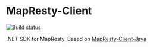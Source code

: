 # MapResty-Client

[![Build status](https://ci.appveyor.com/api/projects/status/6kea5qjxkes8ifdh?svg=true)](https://ci.appveyor.com/project/wsw0108/mapresty-client-dotnet)

.NET SDK for MapResty. Based on [MapResty-Client-Java](https://github.com/maptalks/mapresty-client-java)
